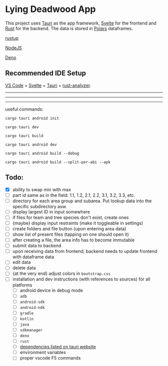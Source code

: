 # Lying Deadwood App

This project uses [Tauri](https://tauri.app/) as the app framework, [Svelte](https://svelte.dev/) for the frontend
and [Rust](https://www.rust-lang.org/) for the backend. The data is stored in [Polars](https://pola.rs/) dataframes.

[rustup](https://rustup.rs/)

[NodeJS](https://nodejs.org/en)

[Deno](https://deno.com/)

## Recommended IDE Setup

[VS Code](https://code.visualstudio.com/) + [Svelte](https://marketplace.visualstudio.com/items?itemName=svelte.svelte-vscode) + [Tauri](https://marketplace.visualstudio.com/items?itemName=tauri-apps.tauri-vscode) + [rust-analyzer](https://marketplace.visualstudio.com/items?itemName=rust-lang.rust-analyzer).

---
---
---

useful commands:

`cargo tauri android init`

`cargo tauri dev`

`cargo tauri build`

`cargo tauri android dev`

`cargo tauri android build --debug`

`cargo tauri android build --split-per-abi --apk`

## Todo:
- [x] ability to swap min with max
- [ ] part id same as in the field: 1.1, 1.2, 2.1, 2.2, 3.1, 3.2, 3.3, etc.
- [ ] directory for each area group and subarea. Put lookup data into the specific subdirectory asw.
- [ ] display largest ID in input somewhere
- [ ] if files for team and tree species don't exist, create ones
- [ ] {maybe} display input restraints (make it toggleable in settings)
- [ ] create folders and file button (upon entering area data)
- [ ] show list of present files (tapping on one should open it)
- [ ] after creating a file, the area info has to become immutable
- [ ] submit data to backend
- [ ] upon receiving data from frontend, backend needs to update frontend with dataframe data
- [ ] edit data
- [ ] delete data
- [ ] {at the very end} adjust colors in `bootstrap.css`
- [ ] installation and dev instructions (with references to sources) for all platforms
  - [ ] android device in debug mode
  - [ ] `adb`
  - [ ] `android-sdk`
  - [ ] `android-ndk`
  - [ ] `gradle`
  - [ ] `kotlin`
  - [ ] `java`
  - [ ] `sdkmanager`
  - [ ] `deno`
  - [ ] `rust`
  - [ ] [dependencies listed on tauri website](https://tauri.app/start/prerequisites/)
  - [ ] environment variables
  - [ ] proper vscode F5 commands
